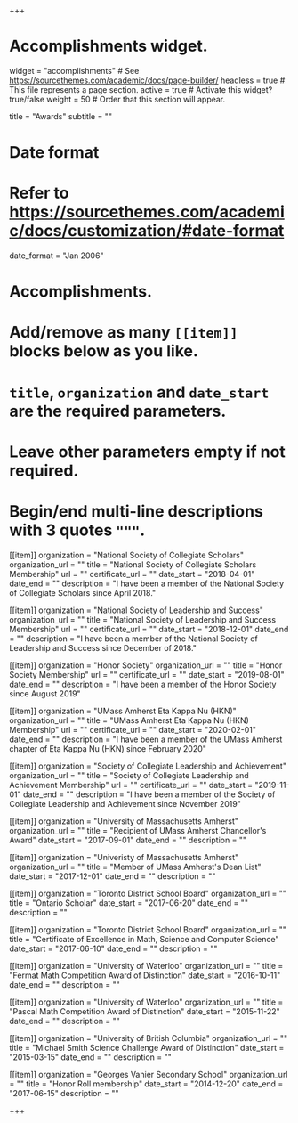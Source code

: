 +++
# Accomplishments widget.
widget = "accomplishments"  # See https://sourcethemes.com/academic/docs/page-builder/
headless = true  # This file represents a page section.
active = true  # Activate this widget? true/false
weight = 50  # Order that this section will appear.

title = "Awards"
subtitle = ""

# Date format
#   Refer to https://sourcethemes.com/academic/docs/customization/#date-format
date_format = "Jan 2006"

# Accomplishments.
#   Add/remove as many `[[item]]` blocks below as you like.
#   `title`, `organization` and `date_start` are the required parameters.
#   Leave other parameters empty if not required.
#   Begin/end multi-line descriptions with 3 quotes `"""`.

[[item]]
  organization = "National Society of Collegiate Scholars"
  organization_url = ""
  title = "National Society of Collegiate Scholars Membership"
  url = ""
  certificate_url = ""
  date_start = "2018-04-01"
  date_end = ""
  description = "I have been a member of the National Society of Collegiate Scholars since April 2018."

[[item]]
  organization = "National Society of Leadership and Success"
  organization_url = ""
  title = "National Society of Leadership and Success Membership"
  url = ""
  certificate_url = ""
  date_start = "2018-12-01"
  date_end = ""
  description = "I have been a member of the National Society of Leadership and Success since December of 2018."
  
[[item]]
  organization = "Honor Society"
  organization_url = ""
  title = "Honor Society Membership"
  url = ""
  certificate_url = ""
  date_start = "2019-08-01"
  date_end = ""
  description = "I have been a member of the Honor Society since August 2019"
  
[[item]]
  organization = "UMass Amherst Eta Kappa Nu (HKN)"
  organization_url = ""
  title = "UMass Amherst Eta Kappa Nu (HKN) Membership"
  url = ""
  certificate_url = ""
  date_start = "2020-02-01"
  date_end = ""
  description = "I have been a member of the UMass Amherst chapter of Eta Kappa Nu (HKN) since February 2020"
  
[[item]]
  organization = "Society of Collegiate Leadership and Achievement"
  organization_url = ""
  title = "Society of Collegiate Leadership and Achievement Membership"
  url = ""
  certificate_url = ""
  date_start = "2019-11-01"
  date_end = ""
  description = "I have been a member of the Society of Collegiate Leadership and Achievement since November 2019"

[[item]]
  organization = "University of Massachusetts Amherst"
  organization_url = ""
  title = "Recipient of UMass Amherst Chancellor's Award"
  date_start = "2017-09-01"
  date_end = ""
  description = ""
  
[[item]]
  organization = "Univeristy of Massachusetts Amherst"
  organization_url = ""
  title = "Member of UMass Amherst's Dean List"
  date_start = "2017-12-01"
  date_end = ""
  description = ""
  
[[item]]
  organization = "Toronto District School Board"
  organization_url = ""
  title = "Ontario Scholar"
  date_start = "2017-06-20"
  date_end = ""
  description = ""
  
[[item]]
  organization = "Toronto District School Board"
  organization_url = ""
  title = "Certificate of Excellence in Math, Science and Computer Science"
  date_start = "2017-06-10"
  date_end = ""
  description = ""
  
[[item]]
  organization = "University of Waterloo"
  organization_url = ""
  title = "Fermat Math Competition Award of Distinction"
  date_start = "2016-10-11"
  date_end = ""
  description = ""
 
[[item]]
  organization = "University of Waterloo"
  organization_url = ""
  title = "Pascal Math Competition Award of Distinction"
  date_start = "2015-11-22" 
  date_end = ""
  description = ""

[[item]]
  organization = "University of British Columbia"
  organization_url = ""
  title = "Michael Smith Science Challenge Award of Distinction"
  date_start = "2015-03-15"
  date_end = ""
  description = ""
  
[[item]]
  organization = "Georges Vanier Secondary School"
  organization_url = ""
  title = "Honor Roll membership"
  date_start = "2014-12-20"
  date_end = "2017-06-15"
  description = ""

+++
